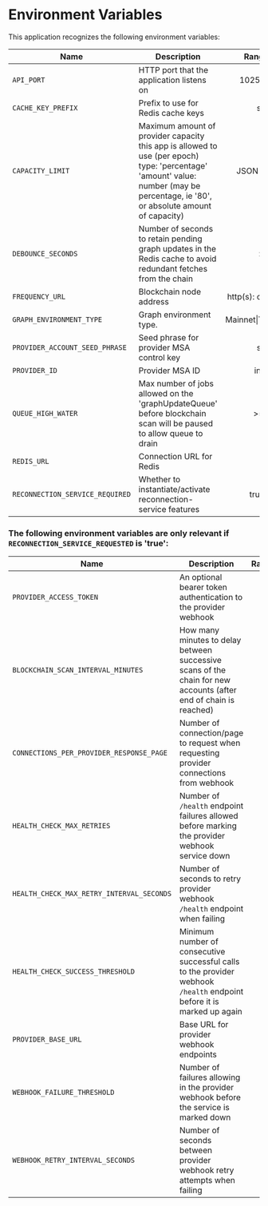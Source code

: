 # Environment Variables

This application recognizes the following environment variables:

| Name                                      | Description                                                                                                                                                                                                              |             Range/Type             |  Required?   | Default |
| ----------------------------------------- | ------------------------------------------------------------------------------------------------------------------------------------------------------------------------------------------------------------------------ | :--------------------------------: | :----------: | :-----: |
| `API_PORT`                                | HTTP port that the application listens on                                                                                                                                                                                |            1025 - 65535            |              |  3000   |
| `CACHE_KEY_PREFIX`                 | Prefix to use for Redis cache keys                                                                              |         string         |           | content-watcher: |
| `CAPACITY_LIMIT`                          | Maximum amount of provider capacity this app is allowed to use (per epoch) type: 'percentage' 'amount' value: number (may be percentage, ie '80', or absolute amount of capacity)                                        |  JSON [(example)](./env.template)  |      Y       |         |
|`DEBOUNCE_SECONDS`|Number of seconds to retain pending graph updates in the Redis cache to avoid redundant fetches from the chain|>= 0|||                                                                                                                             |                > 0                 |              |   100   |
| `FREQUENCY_URL`                           | Blockchain node address                                                                                                                                                                                                  |       http(s): or ws(s): URL       |      Y       |         |
| `GRAPH_ENVIRONMENT_TYPE`                  | Graph environment type.                                                                                                                                                                                                  | Mainnet\|TestnetPaseo |      Y       |         |
| `PROVIDER_ACCOUNT_SEED_PHRASE`            | Seed phrase for provider MSA control key                                                                                                                                                                                 |               string               |      Y       |         |
| `PROVIDER_ID`                             | Provider MSA ID                                                                                                                                                                                                          |              integer               |      Y       |         |
| `QUEUE_HIGH_WATER`                        | Max number of jobs allowed on the 'graphUpdateQueue' before blockchain scan will be paused to allow queue to drain                                                                                                       |               >= 100               |              |  1000   |
| `REDIS_URL`                               | Connection URL for Redis                                                                                                                                                                                                 |                URL                 |      Y       |
|`RECONNECTION_SERVICE_REQUIRED`|Whether to instantiate/activate reconnection-service features|true/false||

### The following environment variables are only relevant if `RECONNECTION_SERVICE_REQUESTED` is 'true':
| Name                                      | Description                                                                                                                                                                                                              |             Range/Type             |  Required?   | Default |
| ----------------------------------------- | ------------------------------------------------------------------------------------------------------------------------------------------------------------------------------------------------------------------------ | :--------------------------------: | :----------: | :-----: |
| `PROVIDER_ACCESS_TOKEN`                   | An optional bearer token authentication to the provider webhook                                                                                                                                                          |               string               |              |         |
| `BLOCKCHAIN_SCAN_INTERVAL_MINUTES`        | How many minutes to delay between successive scans of the chain for new accounts (after end of chain is reached)                                                                                                         |                > 0                 |              |   180   |
| `CONNECTIONS_PER_PROVIDER_RESPONSE_PAGE`  | Number of connection/page to request when requesting provider connections from webhook
| `HEALTH_CHECK_MAX_RETRIES`                | Number of `/health` endpoint failures allowed before marking the provider webhook service down                                                                                                                           |                >= 0                |              |   20    |
| `HEALTH_CHECK_MAX_RETRY_INTERVAL_SECONDS` | Number of seconds to retry provider webhook `/health` endpoint when failing                                                                                                                                              |                > 0                 |              |   64    |
| `HEALTH_CHECK_SUCCESS_THRESHOLD`          | Minimum number of consecutive successful calls to the provider webhook `/health` endpoint before it is marked up again                                                                                                   |                > 0                 |              |   10    |
| `PROVIDER_BASE_URL`                       | Base URL for provider webhook endpoints                                                                                                                                                                                  |                URL                 |      Y       |         |
| `WEBHOOK_FAILURE_THRESHOLD`               | Number of failures allowing in the provider webhook before the service is marked down                                                                                                                                    |                > 0                 |              |    3    |
| `WEBHOOK_RETRY_INTERVAL_SECONDS`          | Number of seconds between provider webhook retry attempts when failing                                                                                                                                                   |                > 0                 |              |   10    |

